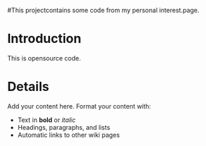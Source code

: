 #This projectcontains some code from my personal interest.page.

# Introduction #
This is opensource code.



# Details #

Add your content here.  Format your content with:
  * Text in **bold** or _italic_
  * Headings, paragraphs, and lists
  * Automatic links to other wiki pages